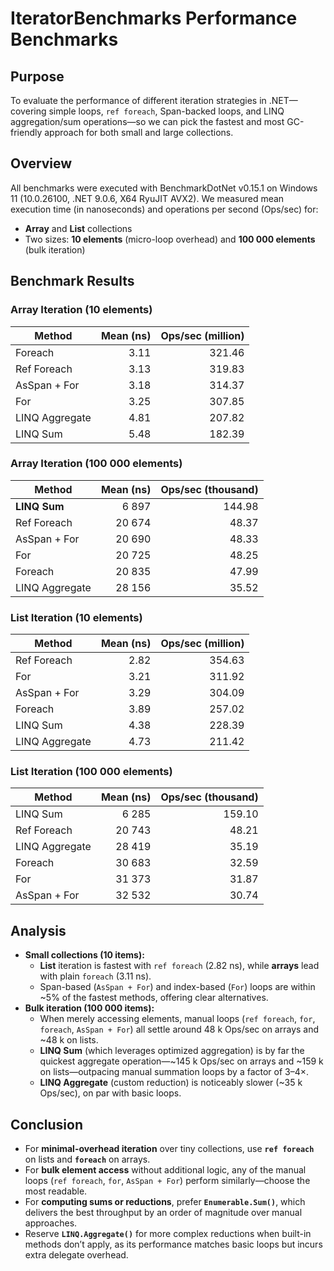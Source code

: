 ﻿# IteratorBenchmarks Performance Benchmarks

## Purpose
To evaluate the performance of different iteration strategies in .NET—covering simple loops, `ref foreach`, Span-backed loops, and LINQ aggregation/sum operations—so we can pick the fastest and most GC-friendly approach for both small and large collections.

## Overview
All benchmarks were executed with BenchmarkDotNet v0.15.1 on Windows 11 (10.0.26100, .NET 9.0.6, X64 RyuJIT AVX2). We measured mean execution time (in nanoseconds) and operations per second (Ops/sec) for:

- **Array** and **List** collections
- Two sizes: **10 elements** (micro-loop overhead) and **100 000 elements** (bulk iteration)

## Benchmark Results

### Array Iteration (10 elements)

| Method           | Mean (ns) | Ops/sec (million) |
|------------------|----------:|------------------:|
| Foreach          |      3.11 |            321.46 |
| Ref Foreach      |      3.13 |            319.83 |
| AsSpan + For     |      3.18 |            314.37 |
| For              |      3.25 |            307.85 |
| LINQ Aggregate   |      4.81 |            207.82 |
| LINQ Sum         |      5.48 |            182.39 |

### Array Iteration (100 000 elements)

| Method           | Mean (ns) | Ops/sec (thousand) |
|------------------|----------:|-------------------:|
| **LINQ Sum**     |   6 897   |             144.98 |
| Ref Foreach      |  20 674   |              48.37 |
| AsSpan + For     |  20 690   |              48.33 |
| For              |  20 725   |              48.25 |
| Foreach          |  20 835   |              47.99 |
| LINQ Aggregate   |  28 156   |              35.52 |

### List Iteration (10 elements)

| Method           | Mean (ns) | Ops/sec (million) |
|------------------|----------:|------------------:|
| Ref Foreach      |      2.82 |            354.63 |
| For              |      3.21 |            311.92 |
| AsSpan + For     |      3.29 |            304.09 |
| Foreach          |      3.89 |            257.02 |
| LINQ Sum         |      4.38 |            228.39 |
| LINQ Aggregate   |      4.73 |            211.42 |

### List Iteration (100 000 elements)

| Method           | Mean (ns) | Ops/sec (thousand) |
|------------------|----------:|-------------------:|
| LINQ Sum         |   6 285   |             159.10 |
| Ref Foreach      |  20 743   |              48.21 |
| LINQ Aggregate   |  28 419   |              35.19 |
| Foreach          |  30 683   |              32.59 |
| For              |  31 373   |              31.87 |
| AsSpan + For     |  32 532   |              30.74 |

## Analysis
- **Small collections (10 items):**
    - **List** iteration is fastest with `ref foreach` (2.82 ns), while **arrays** lead with plain `foreach` (3.11 ns).
    - Span-based (`AsSpan + For`) and index-based (`For`) loops are within ~5% of the fastest methods, offering clear alternatives.
- **Bulk iteration (100 000 items):**
    - When merely accessing elements, manual loops (`ref foreach`, `for`, `foreach`, `AsSpan + For`) all settle around 48 k Ops/sec on arrays and ~48 k on lists.
    - **LINQ Sum** (which leverages optimized aggregation) is by far the quickest aggregate operation—~145 k Ops/sec on arrays and ~159 k on lists—outpacing manual summation loops by a factor of 3–4×.
    - **LINQ Aggregate** (custom reduction) is noticeably slower (~35 k Ops/sec), on par with basic loops.

## Conclusion
- For **minimal-overhead iteration** over tiny collections, use **`ref foreach`** on lists and **`foreach`** on arrays.
- For **bulk element access** without additional logic, any of the manual loops (`ref foreach`, `for`, `AsSpan + For`) perform similarly—choose the most readable.
- For **computing sums or reductions**, prefer **`Enumerable.Sum()`**, which delivers the best throughput by an order of magnitude over manual approaches.
- Reserve **`LINQ.Aggregate()`** for more complex reductions when built-in methods don’t apply, as its performance matches basic loops but incurs extra delegate overhead.  
